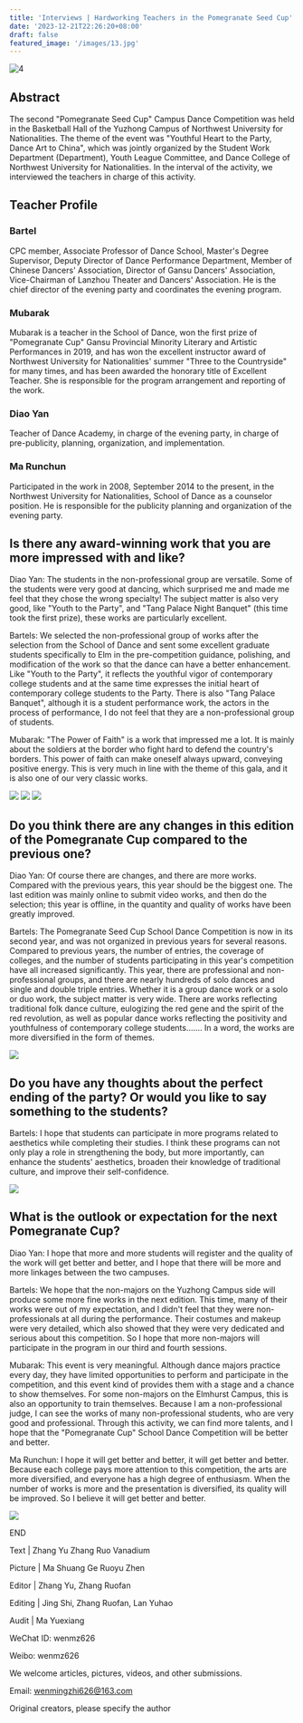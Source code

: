```yaml
---
title: 'Interviews | Hardworking Teachers in the Pomegranate Seed Cup'
date: '2023-12-21T22:26:20+08:00'
draft: false
featured_image: '/images/13.jpg'
---
```


![4](/images/4.jpg)

## Abstract

The second "Pomegranate Seed Cup" Campus Dance Competition was held in the Basketball Hall of the Yuzhong Campus of Northwest University for Nationalities. The theme of the event was "Youthful Heart to the Party, Dance Art to China", which was jointly organized by the Student Work Department (Department), Youth League Committee, and Dance College of Northwest University for Nationalities. In the interval of the activity, we interviewed the teachers in charge of this activity.

## Teacher Profile

### Bartel

CPC member, Associate Professor of Dance School, Master's Degree Supervisor, Deputy Director of Dance Performance Department, Member of Chinese Dancers' Association, Director of Gansu Dancers' Association, Vice-Chairman of Lanzhou Theater and Dancers' Association. He is the chief director of the evening party and coordinates the evening program.

### Mubarak

Mubarak is a teacher in the School of Dance, won the first prize of "Pomegranate Cup" Gansu Provincial Minority Literary and Artistic Performances in 2019, and has won the excellent instructor award of Northwest University for Nationalities' summer "Three to the Countryside" for many times, and has been awarded the honorary title of Excellent Teacher. She is responsible for the program arrangement and reporting of the work.

### Diao Yan

Teacher of Dance Academy, in charge of the evening party, in charge of pre-publicity, planning, organization, and implementation.

### Ma Runchun

Participated in the work in 2008, September 2014 to the present, in the Northwest University for Nationalities, School of Dance as a counselor position. He is responsible for the publicity planning and organization of the evening party.

## Is there any award-winning work that you are more impressed with and like?

Diao Yan: The students in the non-professional group are versatile. Some of the students were very good at dancing, which surprised me and made me feel that they chose the wrong specialty! The subject matter is also very good, like "Youth to the Party", and "Tang Palace Night Banquet" (this time took the first prize), these works are particularly excellent.

Bartels: We selected the non-professional group of works after the selection from the School of Dance and sent some excellent graduate students specifically to Elm in the pre-competition guidance, polishing, and modification of the work so that the dance can have a better enhancement. Like "Youth to the Party", it reflects the youthful vigor of contemporary college students and at the same time expresses the initial heart of contemporary college students to the Party. There is also "Tang Palace Banquet", although it is a student performance work, the actors in the process of performance, I do not feel that they are a non-professional group of students.

Mubarak: "The Power of Faith" is a work that impressed me a lot. It is mainly about the soldiers at the border who fight hard to defend the country's borders. This power of faith can make oneself always upward, conveying positive energy. This is very much in line with the theme of this gala, and it is also one of our very classic works.

![](/images/6.jpg)
![](/images/2.jpg)
![](/images/11.jpg)
## Do you think there are any changes in this edition of the Pomegranate Cup compared to the previous one?

Diao Yan: Of course there are changes, and there are more works. Compared with the previous years, this year should be the biggest one. The last edition was mainly online to submit video works, and then do the selection; this year is offline, in the quantity and quality of works have been greatly improved.

Bartels: The Pomegranate Seed Cup School Dance Competition is now in its second year, and was not organized in previous years for several reasons. Compared to previous years, the number of entries, the coverage of colleges, and the number of students participating in this year's competition have all increased significantly. This year, there are professional and non-professional groups, and there are nearly hundreds of solo dances and single and double triple entries. Whether it is a group dance work or a solo or duo work, the subject matter is very wide. There are works reflecting traditional folk dance culture, eulogizing the red gene and the spirit of the red revolution, as well as popular dance works reflecting the positivity and youthfulness of contemporary college students....... In a word, the works are more diversified in the form of themes.

![](/images/16.jpg)

## Do you have any thoughts about the perfect ending of the party? Or would you like to say something to the students?

Bartels: I hope that students can participate in more programs related to aesthetics while completing their studies. I think these programs can not only play a role in strengthening the body, but more importantly, can enhance the students' aesthetics, broaden their knowledge of traditional culture, and improve their self-confidence.

![](/images/8.jpg)

## What is the outlook or expectation for the next Pomegranate Cup?

Diao Yan: I hope that more and more students will register and the quality of the work will get better and better, and I hope that there will be more and more linkages between the two campuses.

Bartels: We hope that the non-majors on the Yuzhong Campus side will produce some more fine works in the next edition. This time, many of their works were out of my expectation, and I didn't feel that they were non-professionals at all during the performance. Their costumes and makeup were very detailed, which also showed that they were very dedicated and serious about this competition. So I hope that more non-majors will participate in the program in our third and fourth sessions.

Mubarak: This event is very meaningful. Although dance majors practice every day, they have limited opportunities to perform and participate in the competition, and this event kind of provides them with a stage and a chance to show themselves. For some non-majors on the Elmhurst Campus, this is also an opportunity to train themselves. Because I am a non-professional judge, I can see the works of many non-professional students, who are very good and professional. Through this activity, we can find more talents, and I hope that the "Pomegranate Cup" School Dance Competition will be better and better.

Ma Runchun: I hope it will get better and better, it will get better and better. Because each college pays more attention to this competition, the arts are more diversified, and everyone has a high degree of enthusiasm. When the number of works is more and the presentation is diversified, its quality will be improved. So I believe it will get better and better.

![](/images/4.jpg)

END

Text | Zhang Yu Zhang Ruo Vanadium

Picture | Ma Shuang Ge Ruoyu Zhen

Editor | Zhang Yu, Zhang Ruofan

Editing | Jing Shi, Zhang Ruofan, Lan Yuhao  

Audit | Ma Yuexiang

WeChat ID: wenmz626

Weibo: wenmz626

We welcome articles, pictures, videos, and other submissions.

Email: wenmingzhi626@163.com

Original creators, please specify the author
